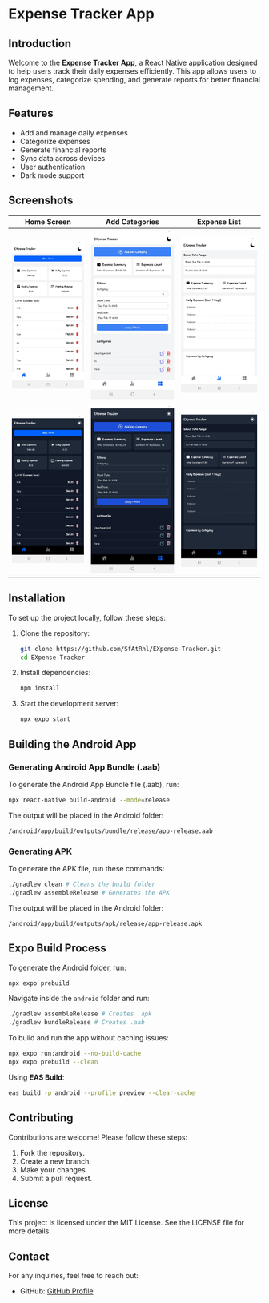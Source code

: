 # Expense Tracker App

## Introduction

Welcome to the **Expense Tracker App**, a React Native application designed to help users track their daily expenses efficiently. This app allows users to log expenses, categorize spending, and generate reports for better financial management.

## Features

- Add and manage daily expenses
- Categorize expenses
- Generate financial reports
- Sync data across devices
- User authentication
- Dark mode support

## Screenshots

| Home Screen                           | Add Categories                                 | Expense List                                  |
| ------------------------------------- | ---------------------------------------------- | --------------------------------------------- |
| ![Home Screen](./demo/home-light.jpg) | ![Add Categories](./demo/categories-light.jpg) | ![Expense List](./demo/statistique-light.jpg) |
| ![Reports](./demo/home-dark.jpg)      | ![Settings](./demo/categories-dark.jpg)        | ![Profile](./demo/statistique-dark.jpg)       |

## Installation

To set up the project locally, follow these steps:

1. Clone the repository:
   ```sh
   git clone https://github.com/SfAtRhl/EXpense-Tracker.git
   cd EXpense-Tracker
   ```
2. Install dependencies:
   ```sh
   npm install
   ```
3. Start the development server:
   ```sh
   npx expo start
   ```

## Building the Android App

### Generating Android App Bundle (.aab)

To generate the Android App Bundle file (.aab), run:

```sh
npx react-native build-android --mode=release
```

The output will be placed in the Android folder:

```
/android/app/build/outputs/bundle/release/app-release.aab
```

### Generating APK

To generate the APK file, run these commands:

```sh
./gradlew clean # Cleans the build folder
./gradlew assembleRelease # Generates the APK
```

The output will be placed in the Android folder:

```
/android/app/build/outputs/apk/release/app-release.apk
```

## Expo Build Process

To generate the Android folder, run:

```sh
npx expo prebuild
```

Navigate inside the `android` folder and run:

```sh
./gradlew assembleRelease # Creates .apk
./gradlew bundleRelease # Creates .aab
```

To build and run the app without caching issues:

```sh
npx expo run:android --no-build-cache
npx expo prebuild --clean
```

Using **EAS Build**:

```sh
eas build -p android --profile preview --clear-cache
```

## Contributing

Contributions are welcome! Please follow these steps:

1. Fork the repository.
2. Create a new branch.
3. Make your changes.
4. Submit a pull request.

## License

This project is licensed under the MIT License. See the LICENSE file for more details.

## Contact

For any inquiries, feel free to reach out:

- GitHub: [GitHub Profile](https://github.com/SfAtRhl)
